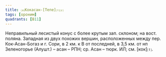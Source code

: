 ```yaml
---
title: ⒜Кокасан-[Тепе]⒯⒵
tags: [ороним]
quadrants: [В11]
---
```


Неправильный лесистый конус с более крутым зап. склоном; на вост. поляна.
Западная из двух похожих вершин, расположенных между пер. Кок-Асан-Богаз и г.
Сори, в 2 км. к В от последней, в 3,5 км. от нп Зеленогорье (Алушт.) – асан –
РПН; ср. Асан – тюрк. ИЛ; см. [кок]⒯.

